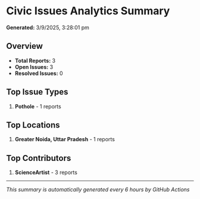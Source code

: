 #  Civic Issues Analytics Summary

**Generated:** 3/9/2025, 3:28:01 pm

##  Overview
- **Total Reports:** 3
- **Open Issues:** 3
- **Resolved Issues:** 0

##  Top Issue Types
1. **Pothole** - 1 reports

##  Top Locations
1. **Greater Noida, Uttar Pradesh** - 1 reports

##  Top Contributors
1. **ScienceArtist** - 3 reports

---
*This summary is automatically generated every 6 hours by GitHub Actions*
